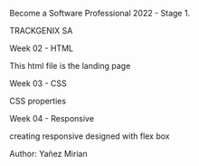 Become a Software Professional 2022 - Stage 1.

TRACKGENIX SA

Week 02 - HTML

This html file is the landing page

Week 03 - CSS

CSS properties

Week 04 - Responsive

creating responsive designed with flex box



Author: Yañez Mirian